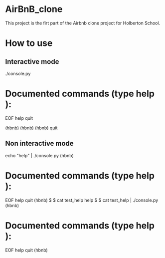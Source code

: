 # AirBnB_clone
This project is the firt part of the Airbnb clone project for Holberton School.

# How to use
## Interactive mode
./console.py

Documented commands (type help <topic>):
========================================
EOF  help  quit

(hbnb)
(hbnb)
(hbnb) quit

## Non interactive mode
 echo "help" | ./console.py
(hbnb)

Documented commands (type help <topic>):
========================================
EOF  help  quit
(hbnb) 
$
$ cat test_help
help
$
$ cat test_help | ./console.py
(hbnb)

Documented commands (type help <topic>):
========================================
EOF  help  quit
(hbnb)
